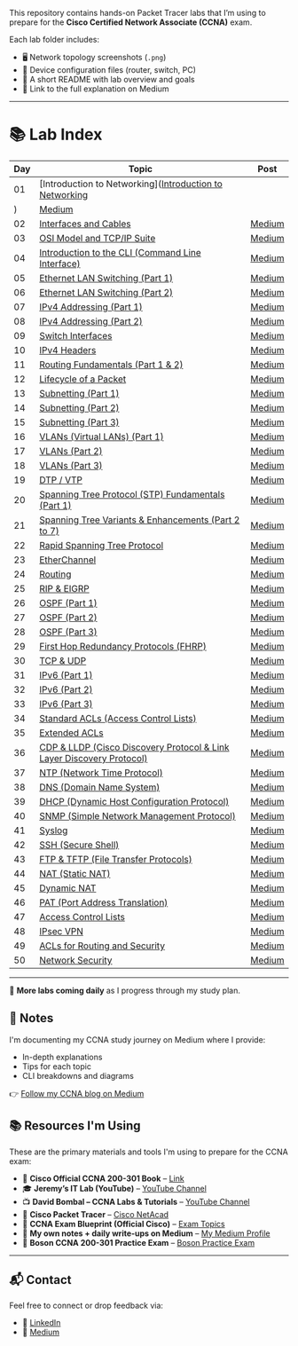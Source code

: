 This repository contains hands-on Packet Tracer labs that I’m using to prepare for the **Cisco Certified Network Associate (CCNA)** exam.

Each lab folder includes:
- 🖥️ Network topology screenshots (`.png`)
- 🧾 Device configuration files (router, switch, PC)
- 📄 A short README with lab overview and goals
- 🔗 Link to the full explanation on Medium

---

# 📚 Lab Index


| Day  | Topic                                                      | Post         |
|------|------------------------------------------------------------ |--------------|
| 01   | [Introduction to Networking]([Introduction to Networking](/lab-guides/01-Introduction-to-Networking)
)                                 | [Medium](#)  |
| 02   | [Interfaces and Cables](https://github.com/Summer-source42/ccna-labs/tree/main/lab-guides/02-Interfaces-and-Cables)                                       | [Medium](#)  |
| 03   | [OSI Model and TCP/IP Suite](https://github.com/Summer-source42/ccna-labs/tree/main/lab-guides/03-OSI-Model-and-TCPIP-Suite)                                 | [Medium](#)  |
| 04   | [Introduction to the CLI (Command Line Interface)](https://github.com/Summer-source42/ccna-labs/tree/main/lab-guides/04-Introduction-to-the-CLI-Command-Line-Interface) | [Medium](#)  |
| 05   | [Ethernet LAN Switching (Part 1)](https://github.com/Summer-source42/ccna-labs/tree/main/lab-guides/05-Ethernet-LAN-Switching-Part-1)                            | [Medium](#)  |
| 06   | [Ethernet LAN Switching (Part 2)](https://github.com/Summer-source42/ccna-labs/tree/main/lab-guides/06-Ethernet-LAN-Switching-Part-2)                            | [Medium](#)  |
| 07   | [IPv4 Addressing (Part 1)](https://github.com/Summer-source42/ccna-labs/tree/main/lab-guides/07-IPv4-Addressing-Part-1)                                        | [Medium](#)  |
| 08   | [IPv4 Addressing (Part 2)](https://github.com/Summer-source42/ccna-labs/tree/main/lab-guides/08-IPv4-Addressing-Part-2)                                        | [Medium](#)  |
| 09   | [Switch Interfaces](https://github.com/Summer-source42/ccna-labs/tree/main/lab-guides/09-Switch-Interfaces)                                                | [Medium](#)  |
| 10   | [IPv4 Headers](https://github.com/Summer-source42/ccna-labs/tree/main/lab-guides/10-IPv4-Headers)                                                     | [Medium](#)  |
| 11   | [Routing Fundamentals (Part 1 & 2)](https://github.com/Summer-source42/ccna-labs/tree/main/lab-guides/11-Routing-Fundamentals-Part-1-and-2)                   | [Medium](#)  |
| 12   | [Lifecycle of a Packet](https://github.com/Summer-source42/ccna-labs/tree/main/lab-guides/12-Lifecycle-of-a-Packet)                                       | [Medium](#)  |
| 13   | [Subnetting (Part 1)](https://github.com/Summer-source42/ccna-labs/tree/main/lab-guides/13-Subnetting-Part-1)                                             | [Medium](#)  |
| 14   | [Subnetting (Part 2)](https://github.com/Summer-source42/ccna-labs/tree/main/lab-guides/14-Subnetting-Part-2)                                             | [Medium](#)  |
| 15   | [Subnetting (Part 3)](https://github.com/Summer-source42/ccna-labs/tree/main/lab-guides/15-Subnetting-Part-3)                                             | [Medium](#)  |
| 16   | [VLANs (Virtual LANs) (Part 1)](https://github.com/Summer-source42/ccna-labs/tree/main/lab-guides/16-VLANs-Virtual-LANs-Part-1)                              | [Medium](#)  |
| 17   | [VLANs (Part 2)](https://github.com/Summer-source42/ccna-labs/tree/main/lab-guides/17-VLANs-Part-2)                                                    | [Medium](#)  |
| 18   | [VLANs (Part 3)](https://github.com/x/ccna-labs/tree/main/lab-guides/18-VLANs-Part-3)                                                    | [Medium](#)  |
| 19   | [DTP / VTP](https://github.com/Summer-source42/ccna-labs/tree/main/lab-guides/19-DTP-VTP)                                                               | [Medium](#)  |
| 20   | [Spanning Tree Protocol (STP) Fundamentals (Part 1)](https://github.com/Summer-source42/ccna-labs/tree/main/lab-guides/20-Spanning-Tree-Protocol-STP-Fundamentals-Part-1) | [Medium](#)  |
| 21   | [Spanning Tree Variants & Enhancements (Part 2 to 7)](https://github.com/Summer-source42/ccna-labs/tree/main/lab-guides/21-Spanning-Tree-Variants-and-Enhancements-Part-2-to-7) | [Medium](#)  |
| 22   | [Rapid Spanning Tree Protocol](https://github.com/Summer-source42/ccna-labs/tree/main/lab-guides/22-Rapid-Spanning-Tree-Protocol)                           | [Medium](#)  |
| 23   | [EtherChannel](https://github.com/Summer-source42/ccna-labs/tree/main/lab-guides/23-EtherChannel)                                                        | [Medium](#)  |
| 24   | [Routing](https://github.com/Summer-source42/ccna-labs/tree/main/lab-guides/24-Routing)                                                                 | [Medium](#)  |
| 25   | [RIP & EIGRP](https://github.com/Summer-source42/ccna-labs/tree/main/lab-guides/25-RIP-and-EIGRP)                                                        | [Medium](#)  |
| 26   | [OSPF (Part 1)](https://github.com/x/ccna-labs/tree/main/lab-guides/26-OSPF-Part-1)                                                       | [Medium](#)  |
| 27   | [OSPF (Part 2)](https://github.com/x/ccna-labs/tree/main/lab-guides/27-OSPF-Part-2)                                                       | [Medium](#)  |
| 28   | [OSPF (Part 3)](https://github.com/x/ccna-labs/tree/main/lab-guides/28-OSPF-Part-3)                                                       | [Medium](#)  |
| 29   | [First Hop Redundancy Protocols (FHRP)](https://github.com/x/ccna-labs/tree/main/lab-guides/29-First-Hop-Redundancy-Protocols-FHRP)          | [Medium](#)  |
| 30   | [TCP & UDP](https://github.com/x/ccna-labs/tree/main/lab-guides/30-TCP-and-UDP)                                                           | [Medium](#)  |
| 31   | [IPv6 (Part 1)](https://github.com/x/ccna-labs/tree/main/lab-guides/31-IPv6-Part-1)                                                       | [Medium](#)  |
| 32   | [IPv6 (Part 2)](https://github.com/x/ccna-labs/tree/main/lab-guides/32-IPv6-Part-2)                                                       | [Medium](#)  |
| 33   | [IPv6 (Part 3)](https://github.com/x/ccna-labs/tree/main/lab-guides/33-IPv6-Part-3)                                                       | [Medium](#)  |
| 34   | [Standard ACLs (Access Control Lists)](https://github.com/x/ccna-labs/tree/main/lab-guides/34-Standard-ACLs-Access-Control-Lists)            | [Medium](#)  |
| 35   | [Extended ACLs](https://github.com/x/ccna-labs/tree/main/lab-guides/35-Extended-ACLs)                                                      | [Medium](#)  |
| 36   | [CDP & LLDP (Cisco Discovery Protocol & Link Layer Discovery Protocol)](https://github.com/x/ccna-labs/tree/main/lab-guides/36-CDP-and-LLDP-Cisco-Discovery-Protocol-and-Link-Layer-Discovery-Protocol)  | [Medium](#)  |
| 37   | [NTP (Network Time Protocol)](https://github.com/x/ccna-labs/tree/main/lab-guides/37-NTP-Network-Time-Protocol)                              | [Medium](#)  |
| 38   | [DNS (Domain Name System)](https://github.com/x/ccna-labs/tree/main/lab-guides/38-DNS-Domain-Name-System)                                   | [Medium](#)  |
| 39   | [DHCP (Dynamic Host Configuration Protocol)](https://github.com/x/ccna-labs/tree/main/lab-guides/39-DHCP-Dynamic-Host-Configuration-Protocol) | [Medium](#)  |
| 40   | [SNMP (Simple Network Management Protocol)](https://github.com/x/ccna-labs/tree/main/lab-guides/40-SNMP-Simple-Network-Management-Protocol)  | [Medium](#)  |
| 41   | [Syslog](https://github.com/x/ccna-labs/tree/main/lab-guides/41-Syslog)                                                                       | [Medium](#)  |
| 42   | [SSH (Secure Shell)](https://github.com/x/ccna-labs/tree/main/lab-guides/42-SSH-Secure-Shell)                                               | [Medium](#)  |
| 43   | [FTP & TFTP (File Transfer Protocols)](https://github.com/x/ccna-labs/tree/main/lab-guides/43-FTP-and-TFTP-File-Transfer-Protocols)           | [Medium](#)  |
| 44   | [NAT (Static NAT)](https://github.com/x/ccna-labs/tree/main/lab-guides/44-NAT-Static-NAT)                                                   | [Medium](#)  |
| 45   | [Dynamic NAT](https://github.com/x/ccna-labs/tree/main/lab-guides/45-Dynamic-NAT)                                                           | [Medium](#)  |
| 46   | [PAT (Port Address Translation)](https://github.com/x/ccna-labs/tree/main/lab-guides/46-PAT-Port-Address-Translation)                        | [Medium](#)  |
| 47   | [Access Control Lists](https://github.com/x/ccna-labs/tree/main/lab-guides/47-Access-Control-Lists)                                         | [Medium](#)  |
| 48   | [IPsec VPN](https://github.com/x/ccna-labs/tree/main/lab-guides/48-IPsec-VPN)                                                               | [Medium](#)  |
| 49   | [ACLs for Routing and Security](https://github.com/x/ccna-labs/tree/main/lab-guides/49-ACLs-for-Routing-and-Security)                        | [Medium](#)  |
| 50   | [Network Security](https://github.com/x/ccna-labs/tree/main/lab-guides/50-Network-Security)                                                | [Medium](#)  |
---

📌 **More labs coming daily** as I progress through my study plan.


## 📝 Notes

I'm documenting my CCNA study journey on Medium where I provide:
- In-depth explanations
- Tips for each topic
- CLI breakdowns and diagrams

👉 [Follow my CCNA blog on Medium](#)


## 📚 Resources I'm Using

These are the primary materials and tools I'm using to prepare for the CCNA exam:

- 📘 **Cisco Official CCNA 200-301 Book** – [Link](https://www.ciscopress.com/store/ccna-200-301-official-cert-guide-volume-1-9780135792735)
- 🎓 **Jeremy’s IT Lab (YouTube)** – [YouTube Channel](https://www.youtube.com/c/JeremysITLab)
- 📺 **David Bombal – CCNA Labs & Tutorials** – [YouTube Channel](https://www.youtube.com/user/ConfigTerm)
- 🧪 **Cisco Packet Tracer** – [Cisco NetAcad](https://www.netacad.com/)
- 📄 **CCNA Exam Blueprint (Official Cisco)** – [Exam Topics](https://learningnetwork.cisco.com/s/ccna-exam-topics)
- 📝 **My own notes + daily write-ups on Medium** – [My Medium Profile](#)
- 🎯 **Boson CCNA 200-301 Practice Exam** – [Boson Practice Exam](https://www.boson.com/practice-exam/200-301-cisco-ccna-practice-exam)


---

## 📬 Contact

Feel free to connect or drop feedback via:
- 🔗 [LinkedIn](www.linkedin.com/in/iamnaushad)
- 💬 [Medium](https://medium.com/@iamnaushad)
